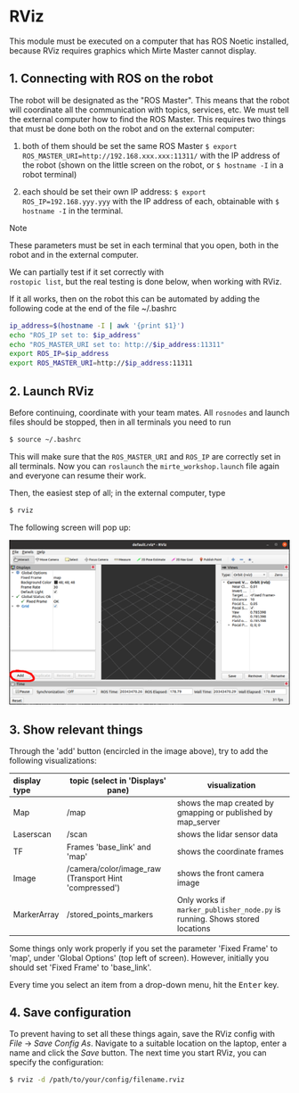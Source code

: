 # RViz

This module must be executed on a computer that has ROS Noetic installed, because RViz requires graphics which Mirte Master cannot display.

## 1. Connecting with ROS on the robot
The robot will be designated as the "ROS Master". This means that the robot will coordinate all the communication with topics, services, etc. We must tell the external computer how to find the ROS Master. This requires two things that must be done both on the robot and on the external computer:  

1. both of them should be set the same ROS Master
`$ export ROS_MASTER_URI=http://192.168.xxx.xxx:11311/` with the IP address of the robot (shown on the little screen on the robot, or `$ hostname -I` in a robot terminal)  

2. each should be set their own IP address:
`$ export ROS_IP=192.168.yyy.yyy` with the IP address of each, obtainable with `$ hostname -I` in the terminal.  
> [!NOTE]  
> These parameters must be set in each terminal that you open, both in the robot and in the external computer.

We can partially test if it set correctly with  
`rostopic list`, but the real testing is done below, when working with RViz.

If it all works, then on the robot this can be automated by adding the following code at the end of the file ~/.bashrc

```bash
ip_address=$(hostname -I | awk '{print $1}')
echo "ROS_IP set to: $ip_address"
echo "ROS_MASTER_URI set to: http://$ip_address:11311"
export ROS_IP=$ip_address
export ROS_MASTER_URI=http://$ip_address:11311
```

## 2. Launch RViz
Before continuing, coordinate with your team mates. All `rosnodes` and launch files should be stopped, then in all terminals you need to run

```bash
$ source ~/.bashrc
```

This will make sure that the `ROS_MASTER_URI` and `ROS_IP` are correctly set in all terminals. Now you can `roslaunch` the `mirte_workshop.launch` file again and everyone can resume their work.

Then, the easiest step of all; in the external computer, type
```bash
$ rviz
```
The following screen will pop up:

![Empty RViz screen](./empty_rviz.png)  

## 3. Show relevant things
Through the 'add' button (encircled in the image above), try to add the following visualizations:

| display type | topic (select in 'Displays' pane) | visualization |
|:-------------|-----------------------------------|---------------|
| Map | /map | shows the map created by gmapping or published by map_server |
| Laserscan | /scan | shows the lidar sensor data |
| TF | Frames 'base_link' and 'map' | shows the coordinate frames |
| Image | /camera/color/image_raw (Transport Hint 'compressed') | shows the front camera image |
| MarkerArray | /stored_points_markers | Only works if `marker_publisher_node.py` is running. Shows stored locations

Some things only work properly if you set the parameter 'Fixed Frame' to 'map', under 'Global Options' (top left of screen). However, initially you should set 'Fixed Frame' to 'base_link'.

Every time you select an item from a drop-down menu, hit the <kbd>Enter</kbd> key.

## 4. Save configuration
To prevent having to set all these things again, save the RViz config with *File* -> *Save Config As*. Navigate to a suitable location on the laptop, enter a name and click the *Save* button. The next time you start RViz, you can specify the configuration:

```bash
$ rviz -d /path/to/your/config/filename.rviz
```

